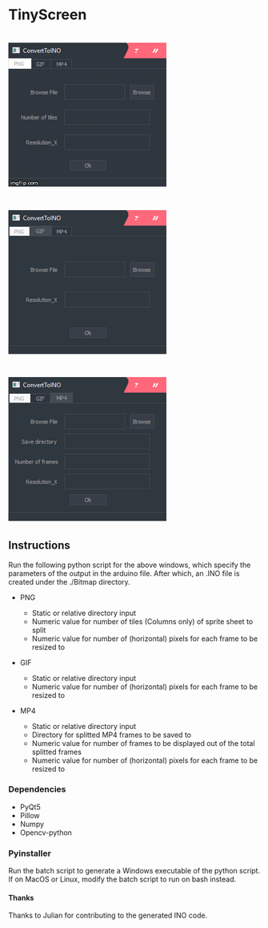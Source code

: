 # TinyScreen

# ![PNG to INO](https://github.com/mcdulltii/TinyScreen/blob/master/png/png.gif)

# ![GIF to INO](https://github.com/mcdulltii/TinyScreen/blob/master/png/gif.png)

# ![MP4 to INO](https://github.com/mcdulltii/TinyScreen/blob/master/png/mp4.png)

## Instructions

Run the following python script for the above windows, which specify the parameters of the output in the arduino file. After which, an .INO file is created under the ./Bitmap directory.

- PNG
	- Static or relative directory input
	- Numeric value for number of tiles (Columns only) of sprite sheet to split
	- Numeric value for number of (horizontal) pixels for each frame to be resized to

- GIF
	- Static or relative directory input
	- Numeric value for number of (horizontal) pixels for each frame to be resized to

- MP4
	- Static or relative directory input
	- Directory for splitted MP4 frames to be saved to
	- Numeric value for number of frames to be displayed out of the total splitted frames
	- Numeric value for number of (horizontal) pixels for each frame to be resized to

### Dependencies

- PyQt5
- Pillow
- Numpy
- Opencv-python

### Pyinstaller

Run the batch script to generate a Windows executable of the python script.
If on MacOS or Linux, modify the batch script to run on bash instead.

#### Thanks

Thanks to Julian for contributing to the generated INO code.